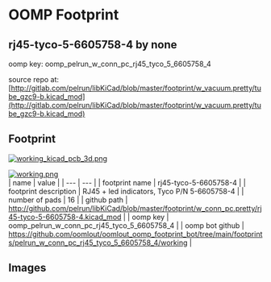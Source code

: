 # OOMP Footprint  
## rj45-tyco-5-6605758-4  by none  
  
oomp key: oomp_pelrun_w_conn_pc_rj45_tyco_5_6605758_4  
  
source repo at: [http://gitlab.com/pelrun/libKiCad/blob/master/footprint/w_vacuum.pretty/tube_gzc9-b.kicad_mod](http://gitlab.com/pelrun/libKiCad/blob/master/footprint/w_vacuum.pretty/tube_gzc9-b.kicad_mod)  
## Footprint  
  
[![working_kicad_pcb_3d.png](working_kicad_pcb_3d_600.png)](working_kicad_pcb_3d.png)  
  
[![working.png](working_600.png)](working.png)  
| name | value | 
| --- | --- | 
| footprint name | rj45-tyco-5-6605758-4 | 
| footprint description | RJ45 + led indicators, Tyco P/N 5-6605758-4 | 
| number of pads | 16 | 
| github path | http://github.com/pelrun/libKiCad/blob/master/footprint/w_conn_pc.pretty/rj45-tyco-5-6605758-4.kicad_mod | 
| oomp key | oomp_pelrun_w_conn_pc_rj45_tyco_5_6605758_4 | 
| oomp bot github | https://github.com/oomlout/oomlout_oomp_footprint_bot/tree/main/footprints/pelrun_w_conn_pc_rj45_tyco_5_6605758_4/working | 
## Images  
